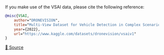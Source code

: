 If you make use of the VSAI data, please cite the following reference:

```bibtex
@misc{VSAI,
	author="DRONEVISION",
	title="Multi-View Dataset for Vehicle Detection in Complex Scenarios",
	year={2022},
	url="https://www.kaggle.com/datasets/dronevision/vsaiv1"
}
```

[🔗 Source](https://www.kaggle.com/datasets/dronevision/vsaiv1)
